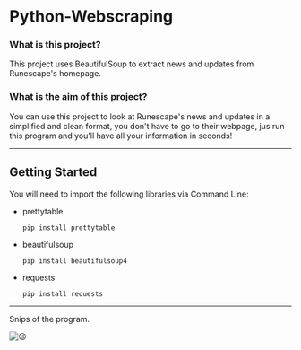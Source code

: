 # Python-Webscraping

### What is this project?

This project uses BeautifulSoup to extract news and updates from Runescape's homepage.

### What is the aim of this project?

You can use this project to look at Runescape's news and updates in a simplified and clean format, you don't have to go to their webpage, jus run this program and you'll have all your information in seconds!

-----

## Getting Started

You will need to import the following libraries via Command Line:
* prettytable

      pip install prettytable

* beautifulsoup

      pip install beautifulsoup4

* requests

      pip install requests

-----

Snips of the program.

![:wink:](https://github.com/Azzy001/Vehicle_Sales_Tkinter/blob/main/path_location.png)
